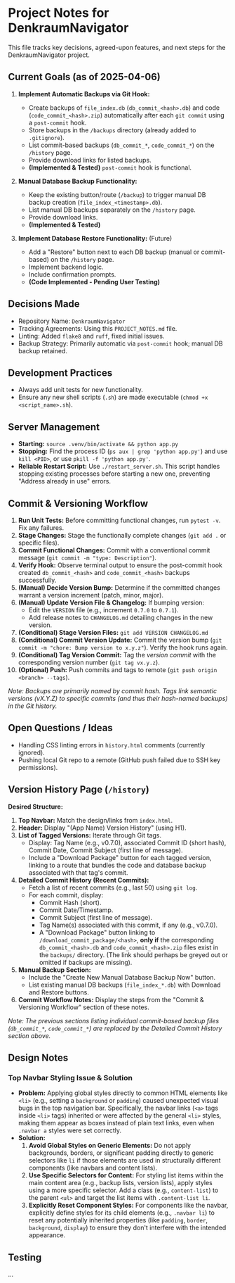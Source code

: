 # Project Notes for DenkraumNavigator

This file tracks key decisions, agreed-upon features, and next steps for the DenkraumNavigator project.

## Current Goals (as of 2025-04-06)

1.  **Implement Automatic Backups via Git Hook:**
    *   Create backups of `file_index.db` (`db_commit_<hash>.db`) and code (`code_commit_<hash>.zip`) automatically after each `git commit` using a `post-commit` hook.
    *   Store backups in the `/backups` directory (already added to `.gitignore`).
    *   List commit-based backups (`db_commit_*`, `code_commit_*`) on the `/history` page.
    *   Provide download links for listed backups.
    *   **(Implemented & Tested)** `post-commit` hook is functional.

2.  **Manual Database Backup Functionality:**
    *   Keep the existing button/route (`/backup`) to trigger manual DB backup creation (`file_index_<timestamp>.db`).
    *   List manual DB backups separately on the `/history` page.
    *   Provide download links.
    *   **(Implemented & Tested)**

3.  **Implement Database Restore Functionality:** (Future)
    *   Add a "Restore" button next to each DB backup (manual or commit-based) on the `/history` page.
    *   Implement backend logic.
    *   Include confirmation prompts.
    *   **(Code Implemented - Pending User Testing)**

## Decisions Made

*   Repository Name: `DenkraumNavigator`
*   Tracking Agreements: Using this `PROJECT_NOTES.md` file.
*   Linting: Added `flake8` and `ruff`, fixed initial issues.
*   Backup Strategy: Primarily automatic via `post-commit` hook; manual DB backup retained.

## Development Practices

*   Always add unit tests for new functionality.
*   Ensure any new shell scripts (`.sh`) are made executable (`chmod +x <script_name>.sh`).

## Server Management

*   **Starting:** `source .venv/bin/activate && python app.py`
*   **Stopping:** Find the process ID (`ps aux | grep 'python app.py'`) and use `kill <PID>`, or use `pkill -f 'python app.py'`.
*   **Reliable Restart Script:** Use `./restart_server.sh`. This script handles stopping existing processes before starting a new one, preventing "Address already in use" errors.

## Commit & Versioning Workflow

1.  **Run Unit Tests:** Before committing functional changes, run `pytest -v`. Fix any failures.
2.  **Stage Changes:** Stage the functionally complete changes (`git add .` or specific files).
3.  **Commit Functional Changes:** Commit with a conventional commit message (`git commit -m "type: Description"`).
4.  **Verify Hook:** Observe terminal output to ensure the post-commit hook created `db_commit_<hash>` and `code_commit_<hash>` backups successfully.
5.  **(Manual) Decide Version Bump:** Determine if the committed changes warrant a version increment (patch, minor, major).
6.  **(Manual) Update Version File & Changelog:** If bumping version:
    *   Edit the `VERSION` file (e.g., increment `0.7.0` to `0.7.1`).
    *   Add release notes to `CHANGELOG.md` detailing changes in the new version.
7.  **(Conditional) Stage Version Files:** `git add VERSION CHANGELOG.md`
8.  **(Conditional) Commit Version Update:** Commit the version bump (`git commit -m "chore: Bump version to x.y.z"`). Verify the hook runs again.
9.  **(Conditional) Tag Version Commit:** Tag the *version commit* with the corresponding version number (`git tag vx.y.z`).
10. **(Optional) Push:** Push commits and tags to remote (`git push origin <branch> --tags`).

*Note: Backups are primarily named by commit hash. Tags link semantic versions (vX.Y.Z) to specific commits (and thus their hash-named backups) in the Git history.*

## Open Questions / Ideas

*   Handling CSS linting errors in `history.html` comments (currently ignored).
*   Pushing local Git repo to a remote (GitHub push failed due to SSH key permissions).

## Version History Page (`/history`)

**Desired Structure:**

1.  **Top Navbar:** Match the design/links from `index.html`.
2.  **Header:** Display "(App Name) Version History" (using H1).
3.  **List of Tagged Versions:** Iterate through Git tags.
    *   Display: Tag Name (e.g., v0.7.0), associated Commit ID (short hash), Commit Date, Commit Subject (first line of message).
    *   Include a "Download Package" button for each tagged version, linking to a route that bundles the code and database backup associated with that tag's commit.
4.  **Detailed Commit History (Recent Commits):**
    *   Fetch a list of recent commits (e.g., last 50) using `git log`.
    *   For each commit, display:
        *   Commit Hash (short).
        *   Commit Date/Timestamp.
        *   Commit Subject (first line of message).
        *   Tag Name(s) associated with this commit, if any (e.g., v0.7.0).
        *   A "Download Package" button linking to `/download_commit_package/<hash>`, **only if** the corresponding `db_commit_<hash>.db` and `code_commit_<hash>.zip` files exist in the `backups/` directory. (The link should perhaps be greyed out or omitted if backups are missing).
5.  **Manual Backup Section:**
    *   Include the "Create New Manual Database Backup Now" button.
    *   List existing manual DB backups (`file_index_*.db`) with Download and Restore buttons.
6.  **Commit Workflow Notes:** Display the steps from the "Commit & Versioning Workflow" section of these notes.

*Note: The previous sections listing individual commit-based backup *files* (`db_commit_*`, `code_commit_*`) are replaced by the Detailed Commit History section above.*

## Design Notes

### Top Navbar Styling Issue & Solution

*   **Problem:** Applying global styles directly to common HTML elements like `<li>` (e.g., setting a `background` or `padding`) caused unexpected visual bugs in the top navigation bar. Specifically, the navbar links (`<a>` tags inside `<li>` tags) inherited or were affected by the general `<li>` styles, making them appear as boxes instead of plain text links, even when `.navbar a` styles were set correctly.
*   **Solution:**
    1.  **Avoid Global Styles on Generic Elements:** Do not apply backgrounds, borders, or significant padding directly to generic selectors like `li` if those elements are used in structurally different components (like navbars and content lists).
    2.  **Use Specific Selectors for Content:** For styling list items within the main content area (e.g., backup lists, version lists), apply styles using a more specific selector. Add a class (e.g., `content-list`) to the parent `<ul>` and target the list items with `.content-list li`.
    3.  **Explicitly Reset Component Styles:** For components like the navbar, explicitly define styles for its child elements (e.g., `.navbar li`) to reset any potentially inherited properties (like `padding`, `border`, `background`, `display`) to ensure they don't interfere with the intended appearance.

## Testing

... 